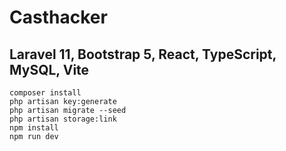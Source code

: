 # Casthacker
## Laravel 11, Bootstrap 5, React, TypeScript, MySQL, Vite

`composer install`  
`php artisan key:generate`  
`php artisan migrate --seed`  
`php artisan storage:link`  
`npm install`  
`npm run dev`
